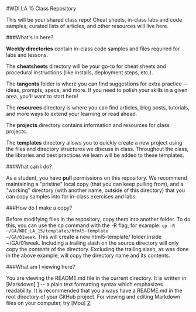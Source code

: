 #WDI LA 15 Class Repository

This will be your shared class repo! Cheat sheets, in-class labs and code samples, curated lists of articles, and other resources will live here.


###What's in here?


**Weekly directories** contain in-class code samples and files required for labs and lessons. 

The **cheatsheets** directory will be your go-to for cheat sheets and procedural instructions (like installs, deployment steps, etc.).

The **tangents** folder is where you can find suggestions for extra practice -- ideas, prompts, specs, and more. If you need to polish your skills in a given area, you'll want to start here!

The **resources** directory is where you can find articles, blog posts, tutorials, and more ways to extend your learning or read ahead.

The **projects** directory contains information and resources for class projects.

The **templates** directory allows you to quickly create a new project using the files and directory structures we discuss in class. Throughout the class, the libraries and best practices we learn will be added to these templates.


###What can I do?

As a student, you have **pull** permissions on this repository. We recommend maintaining a "pristine" local copy (that you can keep pulling from), and a "working" directory (with another name, outside of this directory) that you can copy samples into for in-class exercises and labs.


###How do I make a copy?

Before modifying files in the repository, copy them into another folder. To do this, you can use the cp command with the -R flag, for example: <code>cp -R ~/GA/WDI_LA_15/templates/html5-template ~/GA/01week</code>. This will create a new html5-template/ folder inside ~/GA/01week. Including a trailing slash on the source directory will only copy the *contents* of the directory. Excluding the trailing slash, as was done in the above example, will copy the directory name and its contents.

###What am I viewing here?

You are viewing the README.md file in the current directory. It is written in [Markdown] [1] -- a plain text formatting syntax which emphasizes readability. It is recommended that you always have a README.md in the root directory of your GitHub project. For viewing and editing Markdown files on your computer, try [Mou] [2].

[1]: http://daringfireball.net/projects/markdown/    "Markdown"
[2]: http://mouapp.com/                              "Mou"